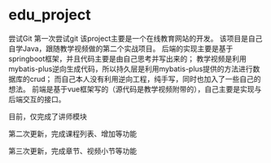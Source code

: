 # edu_project
尝试Git
第一次尝试git
该project主要是一个在线教育网站的开发。
该项目是自己自学Java，跟随教学视频做的第二个实战项目。
后端的实现主要是基于springboot框架，并且代码主要是由自己思考并写出来的；
教学视频是利用mybatis-plus逆向生成代码，所以持久层是利用mybatis-plus提供的方法进行数据库的crud；
而自己本人没有利用逆向工程，纯手写，同时也加入了一些自己的想法。
前端是基于vue框架写的（源代码是教学视频附带的），自己主要是实现与后端交互的接口。


目前，仅完成了讲师模块


第二次更新，完成课程列表、增加等功能

第三次更新，完成章节、视频小节等功能

